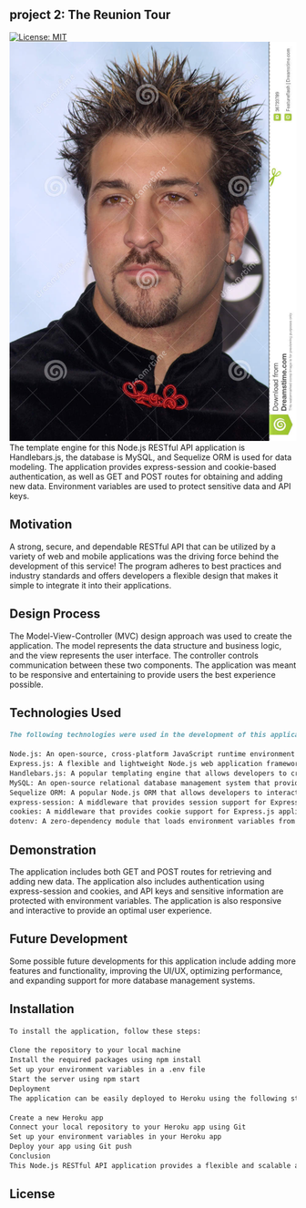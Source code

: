 
## project 2: The Reunion Tour
[![License: MIT](https://img.shields.io/badge/License-MIT-yellow.svg)](LICENSE)
![Alt text](assets/joey-fatone-nsync-star-radio-music-awards-aladdin-hotel-casino-las-vegas-oct-paul-smith-featureflash-36733789.jpg)
The template engine for this Node.js RESTful API application is Handlebars.js, the database is MySQL, and Sequelize ORM is used for data modeling. The application provides express-session and cookie-based authentication, as well as GET and POST routes for obtaining and adding new data. Environment variables are used to protect sensitive data and API keys.

## Motivation
A strong, secure, and dependable RESTful API that can be utilized by a variety of web and mobile applications was the driving force behind the development of this service! The program adheres to best practices and industry standards and offers developers a flexible design that makes it simple to integrate it into their applications.

## Design Process

The Model-View-Controller (MVC) design approach was used to create the application. The model represents the data structure and business logic, and the view represents the user interface. The controller controls communication between these two components. The application was meant to be responsive and entertaining to provide users the best experience possible.

## Technologies Used

```md
The following technologies were used in the development of this application:

Node.js: An open-source, cross-platform JavaScript runtime environment that allows developers to build scalable and high-performance applications.
Express.js: A flexible and lightweight Node.js web application framework that provides a robust set of features for web and mobile applications.
Handlebars.js: A popular templating engine that allows developers to create dynamic HTML templates easily.
MySQL: An open-source relational database management system that provides a scalable and reliable way to store and retrieve data.
Sequelize ORM: A popular Node.js ORM that allows developers to interact with relational databases using JavaScript.
express-session: A middleware that provides session support for Express.js applications.
cookies: A middleware that provides cookie support for Express.js applications.
dotenv: A zero-dependency module that loads environment variables from a .env file into process.env.
```
## Demonstration
The application includes both GET and POST routes for retrieving and adding new data. The application also includes authentication using express-session and cookies, and API keys and sensitive information are protected with environment variables. The application is also responsive and interactive to provide an optimal user experience.

## Future Development
Some possible future developments for this application include adding more features and functionality, improving the UI/UX, optimizing performance, and expanding support for more database management systems.

## Installation
```md
To install the application, follow these steps:

Clone the repository to your local machine
Install the required packages using npm install
Set up your environment variables in a .env file
Start the server using npm start
Deployment
The application can be easily deployed to Heroku using the following steps:

Create a new Heroku app
Connect your local repository to your Heroku app using Git
Set up your environment variables in your Heroku app
Deploy your app using Git push
Conclusion
This Node.js RESTful API application provides a flexible and scalable architecture that can be used for various web and mobile applications. The application adheres to best practices and industry standards, providing developers with a reliable and secure way to store and retrieve data.
```
## License

